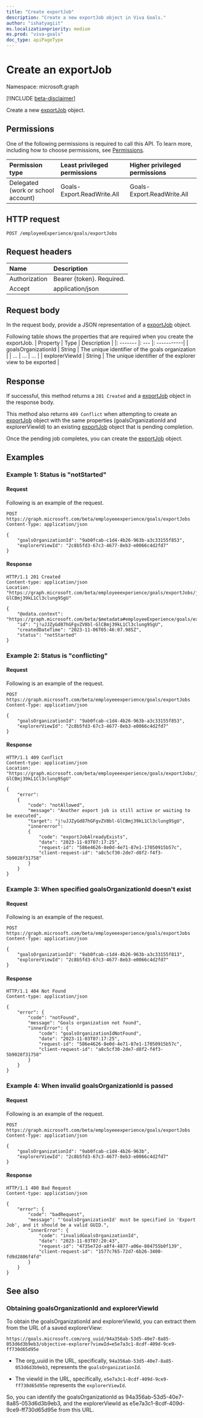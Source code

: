 ```yaml
---
title: "Create exportJob"
description: "Create a new exportJob object in Viva Goals."
author: "ishatyagiit"
ms.localizationpriority: medium
ms.prod: "viva-goals"
doc_type: apiPageType
---
```


# Create an exportJob

Namespace: microsoft.graph

[!INCLUDE [beta-disclaimer](../../includes/beta-disclaimer.md)]

Create a new [exportJob](../resources/exportjob.md) object.

## Permissions

One of the following permissions is required to call this API. To learn more, including how to choose permissions, see [Permissions](/graph/permissions-reference).

|Permission type|Least privileged permissions|Higher privileged permissions|
|:---|:---|:---|
|Delegated (work or school account)|Goals-Export.ReadWrite.All|Goals-Export.ReadWrite.All|

## HTTP request

```http
POST /employeeExperience/goals/exportJobs
```

## Request headers

| Name          | Description   |
|:-------------|:------|
| Authorization  | Bearer {token}. Required.|
| Accept  | application/json|

## Request body
In the request body, provide a JSON representation of a [exportJob](../resources/exportjob.md) object.

Following table shows the properties that are required when you create the exportJob.
| Property | Type | Description |
|: ------- |: --- |: -----------|
| goalsOrganizationId | String | The unique identifier of the goals organization |
| ... | ... | ... |
| explorerViewId | String | The unique identifier of the explorer view to be exported |

## Response

If successful, this method returns a `201 Created` and a [exportJob](../resources/exportjob.md)  object in the response body.

This method also returns `409 Conflict` when attempting to create an [exportJob](../resources/exportjob.md) object with the same properties (goalsOrganizationId and explorerViewId) to an existing [exportJob](../resources/viva-goals-export-job.md) object that is pending completion. 

Once the pending job completes, you can create the [exportJob](../resources/exportjob.md) object.

## Examples

### Example 1: Status is "notStarted"

#### Request

Following is an example of the request.

``` http
POST https://graph.microsoft.com/beta/employeeexperience/goals/exportJobs
Content-Type: application/json

{ 
    "goalsOrganizationId": "9ab0fcab-c1d4-4b26-963b-a3c33155f853", 
    "explorerViewId": "2c8b5fd3-67c3-4677-8eb3-e0066c4d2fd7" 
} 
```

#### Response

``` http
HTTP/1.1 201 Created 
Content-type: application/json
Location: "https://graph.microsoft.com/beta/employeeexperience/goals/exportJobs/j!uJJZyGd87hGFgvZV8bl-GlCBmj39kL1Cl3clung9SgU"

{
    "@odata.context": "https://graph.microsoft.com/beta/$metadata#employeeExperience/goals/exportJobs/$entity",
    "id": "j!uJJZyGd87hGFgvZV8bl-GlCBmj39kL1Cl3clung9SgU",
    "createdDateTime": "2023-11-06T05:46:07.985Z",
    "status": "notStarted"
}
```

### Example 2: Status is "conflicting"

#### Request

Following is an example of the request.

``` http
POST https://graph.microsoft.com/beta/employeeexperience/goals/exportJobs
Content-Type: application/json

{ 
    "goalsOrganizationId": "9ab0fcab-c1d4-4b26-963b-a3c33155f853", 
    "explorerViewId": "2c8b5fd3-67c3-4677-8eb3-e0066c4d2fd7" 
} 
```

#### Response

``` http
HTTP/1.1 409 Conflict
Content-type: application/json
Location: "https://graph.microsoft.com/beta/employeeexperience/goals/exportJobs/j!uJJZyGd87hGFgvZV8bl-GlCBmj39kL1Cl3clung9SgU"

{
    "error": 
    {
        "code": "notAllowed",
        "message": "Another export job is still active or waiting to be executed",
        "target": "j!uJJZyGd87hGFgvZV8bl-GlCBmj39kL1Cl3clung9SgU",
        "innererror":
        {
            "code": "exportJobAlreadyExists",
            "date": "2023-11-03T07:17:25",
            "request-id": "586e4626-8e0d-4e71-87e1-17050915b57c",
            "client-request-id": "a8c5cf30-2de7-d8f2-f4f3-5b9028f31758"
        }
    }
}
```
### Example 3: When specified goalsOrganizationId doesn't exist

#### Request

Following is an example of the request.

``` http
POST https://graph.microsoft.com/beta/employeeexperience/goals/exportJobs
Content-Type: application/json

{ 
    "goalsOrganizationId": "9ab0fcab-c1d4-4b26-963b-a3c33155f813", 
    "explorerViewId": "2c8b5fd3-67c3-4677-8eb3-e0066c4d2fd7" 
} 
```

#### Response

``` http
HTTP/1.1 404 Not Found 
Content-type: application/json

{
    "error": {
        "code": "notFound",
        "message": "Goals organization not found",
        "innerError": {
            "code": "goalsOrganizationIdNotFound",
            "date": "2023-11-03T07:17:25",
            "request-id": "586e4626-8e0d-4e71-87e1-17050915b57c",
            "client-request-id": "a8c5cf30-2de7-d8f2-f4f3-5b9028f31758"
        }
    }
}
```

### Example 4: When invalid goalsOrganizationId is passed

#### Request

Following is an example of the request.

``` http
POST https://graph.microsoft.com/beta/employeeexperience/goals/exportJobs
Content-Type: application/json

{ 
    "goalsOrganizationId": "9ab0fcab-c1d4-4b26-963b", 
    "explorerViewId": "2c8b5fd3-67c3-4677-8eb3-e0066c4d2fd7" 
} 
```

#### Response

``` http
HTTP/1.1 400 Bad Request 
Content-type: application/json

{
    "error": {
        "code": "badRequest",
        "message": "'GoalsOrganizationId' must be specified in 'Export Job', and it should be a valid GUID.",
        "innerError": {
            "code": "invalidGoalsOrganizationId",
            "date": "2023-11-03T07:20:43",
            "request-id": "4735e72d-a8f4-4877-a06e-804755b0f139",
            "client-request-id": "1577c765-72d7-6b26-3400-fd9d2806f4fd"
        }
    }
}
```

## See also

### Obtaining goalsOrganizationId and explorerViewId
To obtain the goalsOrganizationId and explorerViewId, you can extract them from the URL of a saved explorerView:

``` http
https://goals.microsoft.com/org_uuid/94a356ab-53d5-40e7-8a85-053d6d3b9eb3/objective-explorer?viewId=e5e7a3c1-8cdf-409d-9ce9-ff730d65d95e
```
- The org_uuid in the URL, specifically, `94a356ab-53d5-40e7-8a85-053d6d3b9eb3`, represents the `goalsOrganizationId`.

- The viewId in the URL, specifically, `e5e7a3c1-8cdf-409d-9ce9-ff730d65d95e` represents the `explorerViewId`.

So, you can identify the goalsOrganizationId as 94a356ab-53d5-40e7-8a85-053d6d3b9eb3, and the explorerViewId as e5e7a3c1-8cdf-409d-9ce9-ff730d65d95e from this URL.